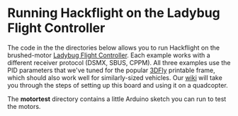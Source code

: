 # Running Hackflight on the Ladybug Flight Controller

The code in the the directories below allows you to run Hackflight on the brushed-motor
[Ladybug Flight Controller](https://www.tindie.com/products/TleraCorp/ladybug-flight-controller/).
Each example works with a different receiver protocol (DSMX, SBUS, CPPM).
All three examples use the PID parameters that we've tuned for the popular 
[3DFly](https://www.thingiverse.com/thing:2519301) printable frame, which
should also work well for similarly-sized vehicles.  Our
[wiki](https://github.com/simondlevy/Hackflight/wiki) 
will take you through the steps of setting up this board and using it on a quadcopter.

The <b>motortest</b> directory contains a little Arduino sketch you can run to test the motors.

